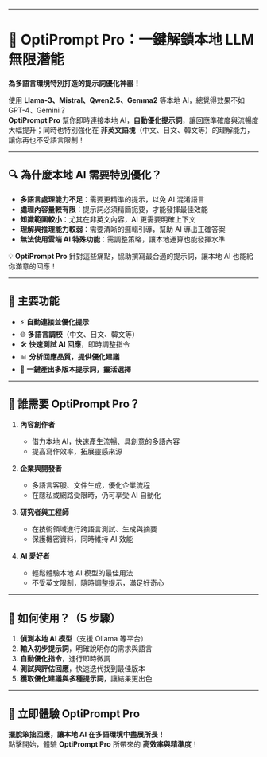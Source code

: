 
---

# 🚀 OptiPrompt Pro：一鍵解鎖本地 LLM 無限潛能
**為多語言環境特別打造的提示詞優化神器！**

使用 **Llama-3、Mistral、Qwen2.5、Gemma2** 等本地 AI，總覺得效果不如 GPT-4、Gemini？  
**OptiPrompt Pro** 幫你即時連接本地 AI，**自動優化提示詞**，讓回應準確度與流暢度大幅提升；同時也特別強化在 **非英文語境**（中文、日文、韓文等）的理解能力，讓你再也不受語言限制！

---

## 🔍 為什麼本地 AI 需要特別優化？
- **多語言處理能力不足**：需要更精準的提示，以免 AI 混淆語言  
- **處理內容量較有限**：提示詞必須精簡扼要，才能發揮最佳效能  
- **知識範圍較小**：尤其在非英文內容，AI 更需要明確上下文  
- **理解與推理能力較弱**：需要清晰的邏輯引導，幫助 AI 導出正確答案  
- **無法使用雲端 AI 特殊功能**：需調整策略，讓本地運算也能發揮水準  

💡 **OptiPrompt Pro** 針對這些痛點，協助撰寫最合適的提示詞，讓本地 AI 也能給你滿意的回應！

---

## 🌟 主要功能
- ⚡ **自動連接並優化提示**  
- 🌐 **多語言調校**（中文、日文、韓文等）  
- 🛠 **快速測試 AI 回應**，即時調整指令  
- 📊 **分析回應品質，提供優化建議**  
- 🔁 **一鍵產出多版本提示詞，靈活選擇**  

---

## 🎯 誰需要 OptiPrompt Pro？
1. **內容創作者**  
   - 借力本地 AI，快速產生流暢、具創意的多語內容  
   - 提高寫作效率，拓展靈感來源

2. **企業與開發者**  
   - 多語言客服、文件生成，優化企業流程  
   - 在隱私或網路受限時，仍可享受 AI 自動化

3. **研究者與工程師**  
   - 在技術領域進行跨語言測試、生成與摘要  
   - 保護機密資料，同時維持 AI 效能

4. **AI 愛好者**  
   - 輕鬆體驗本地 AI 模型的最佳用法  
   - 不受英文限制，隨時調整提示，滿足好奇心

---

## 🚀 如何使用？（5 步驟）
1. **偵測本地 AI 模型**（支援 Ollama 等平台）  
2. **輸入初步提示詞**，明確說明你的需求與語言  
3. **自動優化指令**，進行即時微調  
4. **測試與評估回應**，快速迭代找到最佳版本  
5. **獲取優化建議與多種提示詞**，讓結果更出色

---

## 🔗 立即體驗 OptiPrompt Pro
**擺脫笨拙回應，讓本地 AI 在多語環境中盡展所長！**  
點擊開始，體驗 **OptiPrompt Pro** 所帶來的 **高效率與精準度**！